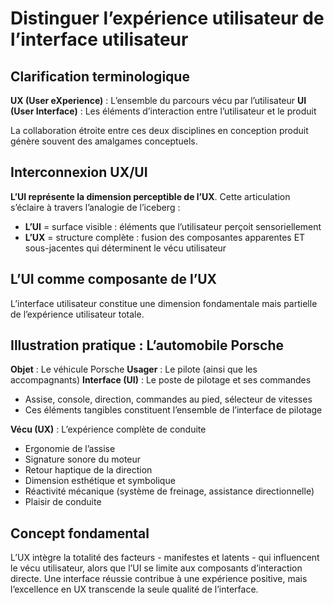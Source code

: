 # Distinguer l’expérience utilisateur de l’interface utilisateur

## Clarification terminologique

**UX (User eXperience)** : L’ensemble du parcours vécu par l’utilisateur
**UI (User Interface)** : Les éléments d’interaction entre l’utilisateur et le produit

La collaboration étroite entre ces deux disciplines en conception produit génère souvent des amalgames conceptuels.

## Interconnexion UX/UI

**L’UI représente la dimension perceptible de l’UX**. Cette articulation s’éclaire à travers l’analogie de l’iceberg :

* **L’UI** = surface visible : éléments que l’utilisateur perçoit sensoriellement
* **L’UX** = structure complète : fusion des composantes apparentes ET sous-jacentes qui déterminent le vécu utilisateur

## L’UI comme composante de l’UX

L’interface utilisateur constitue une dimension fondamentale mais partielle de l’expérience utilisateur totale.

## Illustration pratique : L’automobile Porsche

**Objet** : Le véhicule Porsche
**Usager** : Le pilote (ainsi que les accompagnants)
**Interface (UI)** : Le poste de pilotage et ses commandes
* Assise, console, direction, commandes au pied, sélecteur de vitesses
* Ces éléments tangibles constituent l’ensemble de l’interface de pilotage

**Vécu (UX)** : L’expérience complète de conduite
* Ergonomie de l’assise
* Signature sonore du moteur
* Retour haptique de la direction
* Dimension esthétique et symbolique
* Réactivité mécanique (système de freinage, assistance directionnelle)
* Plaisir de conduite

## Concept fondamental

L’UX intègre la totalité des facteurs - manifestes et latents - qui influencent le vécu utilisateur, alors que l’UI se limite aux composants d’interaction directe. Une interface réussie contribue à une expérience positive, mais l’excellence en UX transcende la seule qualité de l’interface.

